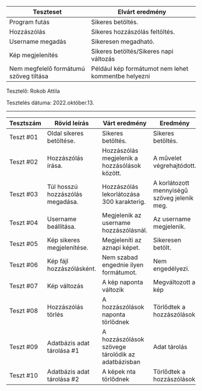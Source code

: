 | Teszteset                   | Elvárt eredmény             |
 |-----------------------------|-----------------------------|
 | Program futás               | Sikeres betöltés.           | 
 | Hozzászólás                 | Sikeres hozzászólás feltöltés. | 
 | Username megadás            | Sikeresen megadható.        | 
 | Kép megjelenítés            | Sikeres betöltés/Sikeres napi változás           |
 | Nem megfelelő formátumú szöveg tiltása | Például kép formátumot nem lehet kommentbe helyezni  |
 

  Tesztelő: Rokob Attila

  Tesztelés dátuma: 2022.október.13.

---

| Tesztszám | Rövid leírás                     | Várt eredmény                                         | Eredmény                              | Megjegyzés                   |
|-----------|----------------------------------|-------------------------------------------------------|---------------------------------------|------------------------------|
| Teszt #01 | Oldal sikeres betöltése.         | Sikeres betöltés.                                     | Sikeres betöltés.                     | Nincs fennakadás.            |
| Teszt #02 | Hozzászólás írása.               | Hozzászólás megjelenik a hozzásólások között.         | A művelet végrehajtódott.             | Nem találtam hibát.          |
| Teszt #03 | Túl hosszú hozzászólás megadása. | Hozzászólás lekorlátozása 300 karakterig.             | A korlátozott mennyiségű szöveg jelenik meg.| Nem jelentkezett hiba. |
| Teszt #04 | Username beállítása.             | Megjelenik az username hozzászólásnál.                | Az username megjelenik.               | Sikeresen lefutott.          | 
| Teszt #05 | Kép sikeres megjelenítése.       | Megjeleníti az aznapi képet.                          | Sikeresen betölt.                     | Sikeresen betölt             |
| Teszt #06 | Kép fájl hozzászólásként.        | Nem szabad engednie ilyen formátumot.                 | Nem engedélyezi.                      | Helyesen működik.            |
| Teszt #07 | Kép változás                     | A kép naponta változik                                | Megváltozott a kép                    | Helyesen működik.            |
| Teszt #08 | Hozzászólás törlés               | A hozzászólások naponta törlődnek                     | Törlődtek a hozzászólások             | Helyesen működik.            |
| Teszt #09 | Adatbázis adat tárolása #1       | A hozzászólások szövege tárolódik az adatbázisban     | Adat tárolás                          | Helyesen működik.            |
| Teszt #10 | Adatbázis adat tárolása #2      | A képek nta törlődnek                     | Törlődtek a hozzászólások             | Helyesen működik.            |

